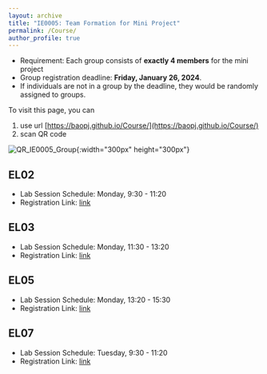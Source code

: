 ```yaml
---
layout: archive
title: "IE0005: Team Formation for Mini Project"
permalink: /Course/
author_profile: true
---
```


- Requirement: Each group consists of **exactly 4 members** for the mini project
- Group registration deadline: **Friday, January 26, 2024**.
- If individuals are not in a group by the deadline, they would be randomly assigned to groups.

To visit this page, you can
1. use url [https://baopj.github.io/Course/](https://baopj.github.io/Course/) 
2. scan QR code 

![QR_IE0005_Group](https://baopj.github.io/images/QR_IE0005_Group.png){:width="300px" height="300px"}
## EL02
- Lab Session Schedule: Monday, 9:30 - 11:20
- Registration Link: [link](https://docs.google.com/spreadsheets/d/1evCmdrF5lygupPDoQHVzwdcB-urkrGARy2joQOeklbc)

## EL03
- Lab Session Schedule: Monday, 11:30 - 13:20
- Registration Link: [link](https://docs.google.com/spreadsheets/d/1aUSOMDJob0KzTtVo3SXQq347cvpRR9EvQMuIw9jtwKY)

## EL05
- Lab Session Schedule: Monday, 13:20 - 15:30
- Registration Link: [link](https://docs.google.com/spreadsheets/d/1KQ2i9b7nIkLm7rHrdHm31kqhH_P1ZTMQKynIgdsj4eQ)

## EL07
- Lab Session Schedule: Tuesday, 9:30 - 11:20
- Registration Link: [link](https://docs.google.com/spreadsheets/d/1yOqa7CF7cSCC3tdBGQX4OXrbUypRrzRVjERSDaskZJ8)

